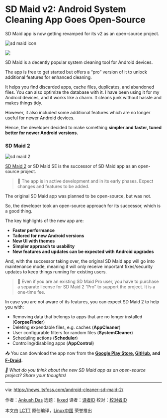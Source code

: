 [#]: subject: "SD Maid v2: Android System Cleaning App Goes Open-Source"
[#]: via: "https://news.itsfoss.com/android-cleaner-sd-maid-2/"
[#]: author: "Ankush Das https://news.itsfoss.com/author/ankush/"
[#]: collector: "lkxed"
[#]: translator: " "
[#]: reviewer: " "
[#]: publisher: " "
[#]: url: " "

SD Maid v2: Android System Cleaning App Goes Open-Source
======

SD Maid app is now getting revamped for its v2 as an open-source project.

![sd maid icon][1]

![][2]

SD Maid is a decently popular system cleaning tool for Android devices.

The app is free to get started but offers a “pro” version of it to unlock additional features for enhanced cleaning.

It helps you find discarded apps, cache files, duplicates, and abandoned files. You can also optimize the database with it. I have been using it for my Android devices, and it works like a charm. It cleans junk without hassle and makes things tidy.

However, it also included some additional features which are no longer useful for newer Android devices.

Hence, the developer decided to make something **simpler and faster, tuned better for newer Android versions.**

### SD Maid 2

![sd maid 2][3]

[SD Maid 2][4] or SD Maid SE is the successor of SD Maid app as an open-source project.

> 🚧 The app is in active development and in its early phases. Expect changes and features to be added.

The original SD Maid app was planned to be open-source, but was not.

So, the developer took an open-source approach for its successor, which is a good thing.

The key highlights of the new app are:

- **Faster performance**
- **Tailored for new Android versions**
- **New UI with themes**
- **Simpler approach to usability**
- **New features and updates can be expected with Android upgrades**

And, with the successor taking over, the original SD Maid app will go into maintenance mode, meaning it will only receive important fixes/security updates to keep things running for existing users.

> 📢 Even if you are an existing SD Maid Pro user, you have to purchase a separate license for SD Maid 2 “Pro” to support the project. It is a one-time fee.

In case you are not aware of its features, you can expect SD Maid 2 to help you with:

- Removing data that belongs to apps that are no longer installed (**CorpseFinder**)
- Deleting expendable files, e.g. caches (**AppCleaner**)
- User configurable filters for random files (**SystemCleaner**)
- Scheduling actions (**Scheduler**)
- Controling/disabling apps (**AppControl**)

📥 You can download the app now from the **[Google Play Store][4], [GitHub][5], and [F-Droid][6].**

_💬 What do you think about the new SD Maid app as an open-source project? Share your thoughts!_

--------------------------------------------------------------------------------

via: https://news.itsfoss.com/android-cleaner-sd-maid-2/

作者：[Ankush Das][a]
选题：[lkxed][b]
译者：[译者ID](https://github.com/译者ID)
校对：[校对者ID](https://github.com/校对者ID)

本文由 [LCTT](https://github.com/LCTT/TranslateProject) 原创编译，[Linux中国](https://linux.cn/) 荣誉推出

[a]: https://news.itsfoss.com/author/ankush/
[b]: https://github.com/lkxed/
[1]: https://news.itsfoss.com/content/images/size/w1304/2023/03/sdmaid2-se-goes-open-source-android.jpg
[2]: https://news.itsfoss.com/content/images/2023/03/linux-mega-packt.webp
[3]: https://news.itsfoss.com/content/images/2023/03/sd-maid-2.jpg
[4]: https://play.google.com/store/apps/details?id=eu.darken.sdmse&ref=its-foss-news
[5]: https://github.com/d4rken-org/sdmaid-se?ref=its-foss-news
[6]: https://apt.izzysoft.de/fdroid/index/apk/eu.darken.sdmse/?ref=its-foss-news